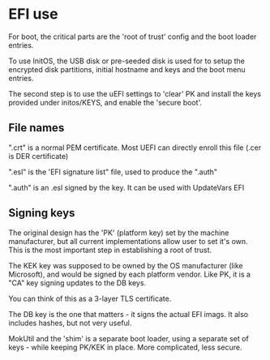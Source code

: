 # EFI use

For boot, the critical parts are the 'root of trust' config and the boot loader entries.

To use InitOS, the USB disk or pre-seeded disk is used for to setup the encrypted disk partitions, 
initial hostname and keys and the boot menu entries.

The second step is to use the uEFI settings to 'clear' PK and install the keys provided under initos/KEYS, and enable the 'secure boot'.

## File names

".crt" is a normal PEM certificate. Most UEFI can directly enroll this file (.cer is DER certificate)

".esl" is the 'EFI signature list" file, used to produce the ".auth"

".auth" is an .esl signed by the key. It can be used with UpdateVars EFI


## Signing keys

The original design has the 'PK' (platform key) set by the machine manufacturer, but all current implementations allow user to set it's own. This is the most important step in establishing a root of trust.

The KEK key was supposed to be owned by the OS manufacturer (like Microsoft), and would be signed by each platform vendor. Like PK, it is a "CA" key signing
updates to the DB keys.

You can think of this as a 3-layer TLS certificate.

The DB key is the one that matters - it signs the actual EFI imags. It also includes hashes, but not very useful.

MokUtil and the 'shim' is a separate boot loader, using a separate set of keys - while keeping PK/KEK in place. More complicated, less secure.